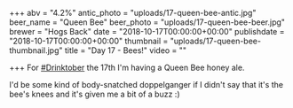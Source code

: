 +++
abv = "4.2%"
antic_photo = "uploads/17-queen-bee-antic.jpg"
beer_name = "Queen Bee"
beer_photo = "uploads/17-queen-bee-beer.jpg"
brewer = "Hogs Back"
date = "2018-10-17T00:00:00+00:00"
publishdate = "2018-10-17T00:00:00+00:00"
thumbnail = "uploads/17-queen-bee-thumbnail.jpg"
title = "Day 17 - Bees!"
video = ""

+++
For [#Drinktober](https://www.facebook.com/hashtag/drinktober?source=feed_text&epa=HASHTAG) the 17th I'm having a Queen Bee honey ale.

I'd be some kind of body-snatched doppelganger if I didn't say that it's the bee's knees and it's given me a bit of a buzz :)